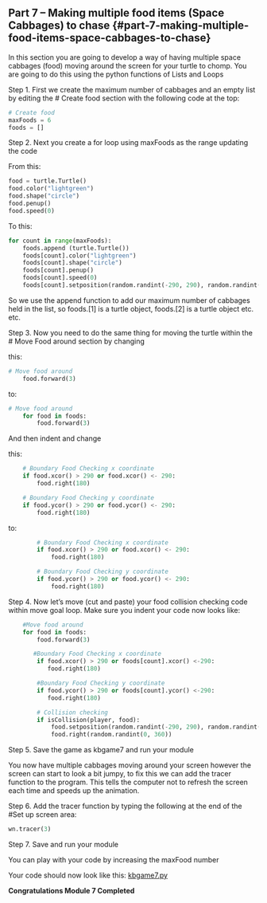 ## Part 7 – Making multiple food items \(Space Cabbages\) to chase {#part-7-making-multiple-food-items-space-cabbages-to-chase}

In this section you are going to develop a way of having multiple space cabbages \(food\) moving around the screen for your turtle to chomp. You are going to do this using the python functions of Lists and Loops

Step 1.  First we create the maximum number of cabbages and an empty list by editing the \# Create food section with the following code at the top:

```python
# Create food
maxFoods = 6
foods = []
```

Step 2.  Next you create a for loop using maxFoods as the range updating the code

From this:

```python
food = turtle.Turtle()
food.color("lightgreen")
food.shape("circle")
food.penup()
food.speed(0)
```

To this:

```python
for count in range(maxFoods):
    foods.append (turtle.Turtle())
    foods[count].color("lightgreen")
    foods[count].shape("circle")
    foods[count].penup()
    foods[count].speed(0)
    foods[count].setposition(random.randint(-290, 290), random.randint(-290, 290))
```

So we use the append function to add our maximum number of cabbages held in the list, so foods.\[1\] is a turtle object, foods.\[2\] is a turtle object etc. etc.

Step 3.  Now you need to do the same thing for moving the turtle within the \# Move Food around section by changing

this:

```python
# Move food around
    food.forward(3)
```

to:

```python
# Move food around
    for food in foods:
        food.forward(3)
```

And then indent and change

this:

```python
    # Boundary Food Checking x coordinate
    if food.xcor() > 290 or food.xcor() <- 290:
        food.right(180)

    # Boundary Food Checking y coordinate
    if food.ycor() > 290 or food.ycor() <- 290:
        food.right(180)
```

to:

```python
        # Boundary Food Checking x coordinate
        if food.xcor() > 290 or food.xcor() <- 290:
            food.right(180)

        # Boundary Food Checking y coordinate
        if food.ycor() > 290 or food.ycor() <- 290:
            food.right(180)
```

Step 4.  Now let’s move \(cut and paste\) your food collision checking code within move goal loop. Make sure you indent your code now looks like:

```python
    #Move food around
    for food in foods:
        food.forward(3)

       #Boundary Food Checking x coordinate
        if food.xcor() > 290 or foods[count].xcor() <-290:
           food.right(180)

        #Boundary Food Checking y coordinate
        if food.ycor() > 290 or foods[count].ycor() <-290:
           food.right(180)

        # Collision checking
        if isCollision(player, food):
            food.setposition(random.randint(-290, 290), random.randint(-290, 290))
            food.right(random.randint(0, 360))
```

Step 5.  Save the game as kbgame7 and run your module

You now have multiple cabbages moving around your screen however the screen can start to look a bit jumpy, to fix this we can add the tracer function to the program. This tells the computer not to refresh the screen each time and speeds up the animation.

Step 6.  Add the tracer function by typing the following at the end of the \#Set up screen area:

```python
wn.tracer(3)
```

Step 7.  Save and run your module

You can play with your code by increasing the maxFood number

Your code should now look like this: [kbgame7.py](/src/kbgame7.py)

**Congratulations Module 7 Completed**

